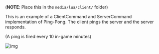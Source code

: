 (**NOTE**: Place this in the `media/lua/client/` folder)

This is an example of a ClientCommand and ServerCommand implementation of Ping-Pong. The client pings the server and the
server responds.

(A ping is fired every 10 in-game minutes)

![img](https://i.imgur.com/Xz3Y0Sl.png)
